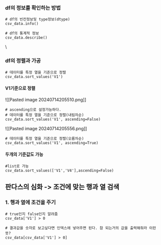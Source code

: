 
### df의 정보를 확인하는 방법
```
# df의 빈칸정보및 type정보(dtype)
csv_data.info()
```

```
# df의 통계적 정보
csv_data.describe()
```
\

### df의 정렬과 가공
```
# 데이터를 특정 열을 기준으로 정렬
csv_data.sort_values('V1')
```
#### V1기준으로  정렬
![[Pasted image 20240714205510.png]]
```
# ascending으로 설정가능하다.
# 데이터를 특정 열을 기준으로 정렬(내림차순) 
csv_data.sort_values('V1', ascending=False)
```
![[Pasted image 20240714205556.png]]
```
# 데이터를 특정 열을 기준으로 정렬(오름차순)
csv_data.sort_values('V1', ascending=True)
```
#### 두개의 기준값도 가능
```
#list로 가능
csv_data.sort_values(['V1','V4'],ascending=False)
```


## 판다스의 심화 -> 조건에 맞는 행과 열 검색

### 1. 행과 열에 조건을 주기
```
# true인지 false인지 알려줌
csv_data['V1'] > 0
```

```
# 결과값을 숫자로 보고싶다면 인덱스에 넣어주면 된다. 참 되는거의 값을 출력해줘라 이런뜻?
csv_data[csv_data['V1'] > 0]
```